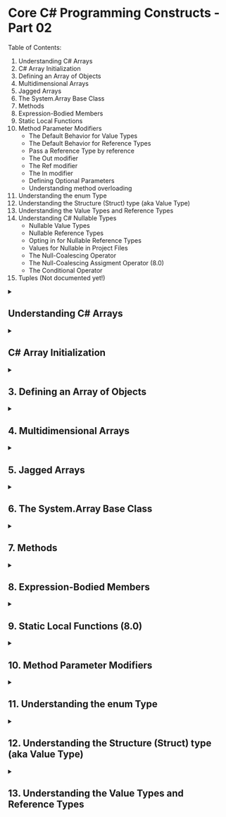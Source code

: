 # Core C# Programming Constructs - Part 02
Table of Contents:
1. Understanding C# Arrays
2. C# Array Initialization
3. Defining an Array of Objects
4. Multidimensional Arrays
5. Jagged Arrays
6. The System.Array Base Class
7. Methods
8. Expression-Bodied Members
9. Static Local Functions
10. Method Parameter Modifiers
    - The Default Behavior for Value Types
    - The Default Behavior for Reference Types
    - Pass a Reference Type by reference
    - The Out modifier
    - The Ref modifier
    - The In modifier
    - Defining Optional Parameters
    - Understanding method overloading
11. Understanding the enum Type
12. Understanding the Structure (Struct) type (aka Value Type)
13. Understanding the Value Types and Reference Types
14. Understanding C# Nullable Types
    - Nullable Value Types
    - Nullable Reference Types
    - Opting in for Nullable Reference Types
    - Values for Nullable in Project Files
    - The Null-Coalescing Operator
    - The Null-Coalescing Assigment Operator (8.0)
    - The Conditional Operator
15. Tuples (Not documented yet!)    

<details>
<summary>

## Understanding C# Arrays
</summary>
<p>

An array is a set of contiguous data points of the same type (an array of ints, an array of strings, an array of SportsCar, etc.)

Example:
```csharp
class program
{
    static void Main(string[] args)
    {
        Console.WriteLine("**** Arrays *****");

        int[] aInts = new int[3];

        //Iterate array of Index value
        for (int i = 0; i < aInts.Length; i++)
        {
            Console.WriteLine($"Value of index in Array: {aInt[i]}");
        }

        //Iterate array over items
        foreach(int i int aInts)
        {
            Console.WriteLine($"Value of Array item: {i}");
        }

        Console.ReadLine();
    }
}
```

**Notes:**
- An array can be single-dimensional, multidimensional or jagged.
- The number of dimensions and the length of each dimensions are established when the array instance is created.
- The default values of numeric array elements are set to zero, and reference elements are set to null.
- A jagged array is an array of arrays, and therefore its elements are reference types and are initialized to null.
- Arrays are zero indexed.
- Array types are reference types derived from the abstract base type Array. All arrays implement IList, and IEnumerable. You can use the foreach statement to iterate through an array.
</p>
</details>

<details>
<summary>

## C# Array Initialization
</summary>
<p>

```csharp
//Array initialization syntax using the new keyword
string[] stringArray = new string[] { "one", "two", "three" };
bool[] boolArray = new bool[] { true, false, true, false };
int[] intArray = new int[] { 1, 5, 43, 23, 10 };
```

**Notes:**
- With the use of curly-bracket syntax, you do not need to specify the size of the array.
</p>
</details>

<details>
<summary>

## 3. Defining an Array of Objects
</summary>
<p>
System.Object is the ultimate base class to every type (including fundamental data types) in the .Net Core type system. Given this fact, if you were to define an array of System.Object data types, the subitems could be anything at all.

```csharp
Console.WriteLine("=> Array of objects");
object[] myObjects = new object[4];
myobject[0] = 10;
myobject[1] = false;
myobject[2] = "My String";

foreach (object obj in myObjects)
{
    Console.WriteLine($"Type: {obj.GetType(), Value: {obj}");
}
```
</p>
</details>

<details>
<summary>

## 4. Multidimensional Arrays
</summary>
<p>
Arrays can have more than one dimension. 

For example:
```csharp
int[,] intArray = new int[3,5];
int[,,] intArray2 = new int[4,4,3];
```

**Array Initialization**
```csharp
//Two dimensional array

int[,] array2D = new int[,] { {1,2}, {3,4}, {5,6}, {7,8} };
//The same array with dimensions specified.
int[,] array2Dx = new int[4,2] { {1,2}, {3,4}, {5,6}, {7,8} };

//You can also initialize the array without specifying the rank.
int[,] array4 = { {1,2}, {3,4}, {5,6}, {7,8} };
```
</p>
</details>

<details>
<summary>

## 5. Jagged Arrays
</summary>
<p>
A jagged array is an array whose elements are arrays, possibly of different sizes. A jagged array is sometimes called an "array of arrays".

Example:
The following is a declaration of a single-dimensional array that has three elements, each of which is a single-dimensional array of integers.
```csharp
int[][] jArray = new int[3][];
```

```csharp
class ArrayTest
{
    static void Main()
    {
        // Declare the array of two elements.
        int[][] arr = new int[2][];

        // Initialize the elements.
        arr[0] = new int[5] { 1, 3, 5, 7, 9 };
        arr[1] = new int[4] { 2, 4, 6, 8 };

        // Display the array elements.
        for (int i = 0; i < arr.Length; i++)
        {
            System.Console.Write("Element({0}): ", i);

            for (int j = 0; j < arr[i].Length; j++)
            {
                System.Console.Write("{0}{1}", arr[i][j], j == (arr[i].Length - 1) ? "" : " ");
            }
            System.Console.WriteLine();
        }
        // Keep the console window open in debug mode.
        System.Console.WriteLine("Press any key to exit.");
        System.Console.ReadKey();
    }
}
/* Output:
    Element(0): 1 3 5 7 9
    Element(1): 2 4 6 8
*/
```
</p>
</details>

<details>
<summary>

## 6. The System.Array Base Class
</summary>
<p>

| Member of Array Class | Meaning of Life |
| -- | -- |
| Clear | The static method sets a range of elements in the array to empty values. (0 for numbers, null for object references, false for Booleans)|
| CopyTo | This method is used to copy elements from the source array into the destination array.|
| Length | This property returns the number of items within the array.|
| Rank | This property returns the number of dimensions of the current array.|
| Revers | This static method reverses the contents of a one-dimensional array.|
| Sort | This static method sorts a one-dimensional array of instrinsic types.

```csharp
string[] strArray = new string[] { "Seha", "Evrim", "Neva" };

//Printing array items
for (int i = 0; i < strArray.Length; i++)
{
    Console.WriteLine($"Array Item Value: {strArray[i]}");
}

//Reversing array items
Array.Reverse(strArray);

for (int i = 0; i < strArray.Length; i++)
{
    Console.WriteLine($"Array Item Value: {strArray[i]}");
}
```
</p>
</details>

<details>
<summary>

## 7. Methods
</summary>
<p>
Methods are defined by an access modifier, return type (or void for no return type), and may or may not take parameters. A method that returns a value to the caller is commonly referred to as a function, while methods that do not return a value are commonly returned to as methods.

Example:
```csharp
class Program 
{
    static void Main(string[] args)
    {

    }

    //Function - Method
    static int AddTwoNumbers(int a, int b)
    {
        return a+b;
    }

    //No Return Value - Method
    static void WriteToConsole(string message)
    { 
        Console.WriteLine($"{Message}");
    }
}
```
</p>
</details>

<details>
<summary>

## 8. Expression-Bodied Members
</summary>
<p>
C# 6 introduced expression-bodied members that shorten the syntax for single-line methods.

Example:
```csharp
static int AddTwoNumbers(int a, int b) => a+b;
```
</p>
</details>

<details>
<summary>

## 9. Static Local Functions (8.0)
</summary>
<p>
Local functions is the ability to create method within method, referred to officially as local functions. A local function is a function declared inside another function.

Example:
```csharp
var result = AddTwoNumbers(5, 10);
Console.WriteLine($"Result: {result}");

static int? AddTwoNumbers(object a, object b)
{
    if (IsInteger(a) && IsInteger(b))
        return (int)a + (int)b;
    else
        return null;

    static bool IsInteger(object a)
    {
        if (a.GetType().ToString() == "System.Int32")
            return true;
        else
            return false;
    }
}
```
</p>
</details>

<details>
<summary>

## 10. Method Parameter Modifiers
</summary>
<p>

| Parameter Modifier | Meaning in life |
| -- | -- |
| (None) | If a value type parameter is not marked with a modifier, it is assummed to be passed by value, meaning the called method receives a copy of the original data. Reference types without a modifier are passed in by reference. | 
| out | Output parameters must be assigned by the method being called and, therefore are passed by reference. If the called method fails to assign output parameters, you are issued a compiler error.|
| ref | The value is initially assigned by the caller and may be optionally modified by the called method (as the data is also passed by reference). No compiler error is generated if the called method failes to assign a ref parameter.|
| in | New in 7.2, the in modifier indicates that a ref parameter is read-only by the called method.|
| params | This parameter modifier allows you to send in a variable number of arguments as a single logical parameter. A method can have only a single params modifier and it must be the final parameter of the method. In reality, you might not need to use the params modifier all to often; however, be aware that numerous methods within the base class libraries do make use of this C# language feature.|
</p>

- ## The Default Behavior for Value Types
The default manner in which a value type parameter is sent into a function is by value. Simply put, if you do not mark the argument with a modifier, a copy of the data is passed into the function.

Example: 
```csharp
class Program 
{
    static void Main(string[] args)
    {
        int x = 9, y = 10;
        Console.WriteLine($"Before method call, x: {x}, y: {y}");
        Console.WriteLine($"Result of the method call: {Add(x, y)}");
        Console.WriteLine($"After method call, x: {x}, y: {y}");
    }

    static int Add(int x, int y)
    {
        int result = x + y;
        x = x + 100;
        y = y + 100;

        Console.WriteLine($"In the method, after reassigning x: {x}, y: {y}");
        return result;
    }
}
```

- ## The Default Behavior of Reference Types

The default manner in which reference type parameter is sent into a function by reference for its properties, but value for itself.

When you pass a reference type by value:
- If the method assigns the parameter to refer to a different object, those changes aren't visible from the caller.
- If the method modifies the state of the object referred to by the parameter, those changes are visible from the caller.

Example:
```csharp
int[] arr = { 1, 4, 5 };
System.Console.WriteLine("Inside Main, before calling the method, the first element is: {0}", arr[0]);

Change(arr);
System.Console.WriteLine("Inside Main, after calling the method, the first element is: {0}", arr[0]);

static void Change(int[] pArray)
{
    pArray[0] = 888;  // This change affects the original element.
    pArray = new int[5] { -3, -1, -2, -3, -4 };   // This change is local.
    System.Console.WriteLine("Inside the method, the first element is: {0}", pArray[0]);
}
/* Output:
    Inside Main, before calling the method, the first element is: 1
    Inside the method, the first element is: -3
    Inside Main, after calling the method, the first element is: 888
*/
```

- ## Pass a Reference Type by reference

When you pass a reference type by reference:

- If the method assigns the parameter to refer to a different object, those changes are visible from the caller.
- If the method modifies the state of the object referred to by the parameter, those changes are visible from the caller.

Example:
```csharp
int[] arr = { 1, 4, 5 };
System.Console.WriteLine("Inside Main, before calling the method, the first element is: {0}", arr[0]);

Change(ref arr);
System.Console.WriteLine("Inside Main, after calling the method, the first element is: {0}", arr[0]);

static void Change(ref int[] pArray)
{
    // Both of the following changes will affect the original variables:
    pArray[0] = 888;
    pArray = new int[5] { -3, -1, -2, -3, -4 };
    System.Console.WriteLine("Inside the method, the first element is: {0}", pArray[0]);
}
/* Output:
    Inside Main, before calling the method, the first element is: 1
    Inside the method, the first element is: -3
    Inside Main, after calling the method, the first element is: -3
*/
```

- ## The Out modifier

**Notes:**
- You cannot use the out keyword for the following kinds of methods:
  - Async methods which you define by using the async modifier
  - Iterator methods, which include a yield return or yield break statement.
  - The out keyword cannot be used on the first argument of an extension method.

- ## The Ref modifier
Reference parameters are necessary when you want to allow a method to operate on (and usually change the values of) various data points declared in the caller's scope. 

**Notes:**
- Output parameters do not need to be initialized before they are passed to the method. The reason for this is that the method must assign output parameters before exiting.
- Reference parameters must be initialized before they are passed to the method. The reason for this is that you are passing a reference to an existing variable. If you don't assign it to an initial value, that would be the equivalent of operating on an unassigned local variable.
- The ref keyword cannot be used on the first argument on an extesion method when the argument is not a struct, or a generic type not constrained to be a struct.
- You cannot use the out keyword for the following kinds of methods:
  - Async methods which you define by using the async modifier
  - Iterator methods, which include a yield return or yield break statement.

Example:
```csharp
public static void SwapStrings(ref string s1, ref string s2)
{
    string tmpStr = s1;
    s1 = s2;
    s2 = tmpStr;
}
```

- ## The In modifier

The in modifier passes a value by reference (for both value and reference types) and prevents the called method from modifying the values. This clearly states a design intent in your code, as well as **potentially reducing memory pressure**. When value types are passed by value, they are copied (internally) by the called method. If the object is large (such as a large struct), the extra overhead of making a copy for local use can be significant.

Example:
```csharp
static int Add(in int x, in int y)
{
    //Error CS8331 Cannot assign to variable 'in int' because it is a readonly variable
    x = 10000;
    y = 20000;
    int ans = x+y;
    return ans;
}
```
**Notes:**
- Async methods, which you define by using the async modifier.
- Iterator methods, which include a yield return or yield break statement.
- The first argument of an extension method cannot have the in modifier unless that argument is a struct.
- The first argument of an extension method where that argument is a generic type (even when that type is constrained to be a struct.)

- ## Defining Optional Parameters
C# allows you to create methods that can take **optional** arguments. This technique allows the caller to invoke a single method while omitting arguments deemed unnecessary, provided the caller is happy with the specified defaults.

Example: 
```csharp
static void AddNumbers(int x, int y, int z = 0)
{
    return x + y + z;
}
```

- ## Understanding method overloading
Simply, when you define a set of identically named methods that differ by the number of (or type) of parameters, the method in question is said to be overloaded.

Example:
```csharp
static class MathOps
{
    public static int Add(int[] intArray)
    {
        int retVal= 0;

        foreach(int i in intArray)
            retVal = retVal + i;

        return retVal;
    }

    public static int Add(int x, int y)
    {
        return x + y;
    }

    public static int Add(int x, int y, int z = 0)
    {
        return x + y + z;
    }

    public static double Add(double x, double y)
    {
        return x + y;
    }
}
```
</details>

<details>
<summary>

## 11. Understanding the enum Type
</summary>
<p>
An enumeration type (or enum type) is a value type defined by a set of named constants of the underlying integral numeric type. To define an enumeration type, use the **enum** keyword and specify the names of enum members. 

**Notes:** By convention, enum types are suffixed with Enum. 
Example:
```csharp
public enum PaymentTypeEnum
{
    PayWithCreditCard, // = 0
    PayWithCash, // = 1
    PayWithMealTicket // = 2
}

//By controlling storage type
public enum PaymentTypeEnum: sbyte
{
    PayWithCreditCard, // = 0
    PayWithCash, // = 1
    PayWithMealTicket // = 2
}

//By controlling storage and enum values
public enum PaymentTypeEnum: sbyte
{
    PayWithCreditCard = 100,
    PayWithCash = 101,
    PayWithMealTicket = 102
}
```
</p>
</details>

<details>
<summary>

## 12. Understanding the Structure (Struct) type (aka Value Type)
</summary>
<p>

A **structure type** (or struct type) is a value type that can encapsulate data and related functionality. You use the struct keyword to define a structure type.

Example:
```csharp
public struct Coords
{
    public double X;
    public double Y,

    public struct Coords(double x, double y)
    {
        X = y;
        Y = y;
    }

    public override string ToString() => $"({X},{Y})";
}
```

Usage:
```csharp
//Usage - 01
Point p1;
p1.X = 100;
p1.Y = 102;
p1.Display();

//Usage - 02
Point p2 = new Point();
p2.Display();

//Erronous Usage
Point p3;
p3.X = 102;
p3.Display(); //Error! Did not assign Y value

struct Point
{
    public int X;
    public int Y;

    public void Increment()
    {
        X++;
        Y++;
    }

    public void Decrement()
    {
        X--;
        Y--;
    }

    public void Display()
    {
        Console.WriteLine($"X = {X}, Y = {Y}");
    }
}
```

**Notes:** You can think of a struct as a lighweight class type, given that structures provide a way to define a type that supports encapsulation but cannot be used to build a family of related types. When you need to build a family of related types through inheritance, you will need to make use of class types.
</p>
</details>

<details>
<summary>

## 13. Understanding the Value Types and Reference Types
</summary>
<p>

Unlike, arrays, string or enumerations, C# structures do not have an identically named representation in the .Net Core library but are implicitly derived from System.ValueType. The role of System.ValueType is to ensure that the derived type (e.g., any structure) is allocated on the **stack**, rather than the garbage-collected **heap**.

Simply put, data collected on the stack can be created and destroyed quickly, as its lifetime is determined by the defining scope. The base class of ValueType is System.Object.

**Heap-allocated** data, on the other hand, is monitoerd by the .Net Core Garbage collector and has a lifetime that is determined by a large number of factors.

- ## Value Types, Reference Types, and the Assignment Operator
    - ## Value Types
When you assign one value type to another, a member-by-member copy of the field data is achieved.

A variable of a value type contains an instance of the type. This differs from a variable of a reference type, which contains a reference to an instance of the type. By default, on **assignment**, passing an argument to a method, and returning a method result, variable values are copied. The case of value-type variables, the corresponding type instances are copied.

Example:
```csharp
using System;

public struct MutablePoint
{
    public int X;
    public int Y;

    public MutablePoint(int x, int y) => (X, Y) = (x, y);

    public override string ToString() => $"({X}, {Y})";
}

public class Program
{
    public static void Main()
    {
        var p1 = new MutablePoint(1, 2);
        var p2 = p1;
        p2.Y = 200;
        Console.WriteLine($"{nameof(p1)} after {nameof(p2)} is modified: {p1}");
        Console.WriteLine($"{nameof(p2)}: {p2}");

        MutateAndDisplay(p2);
        Console.WriteLine($"{nameof(p2)} after passing to a method: {p2}");
    }

    private static void MutateAndDisplay(MutablePoint p)
    {
        p.X = 100;
        Console.WriteLine($"Point mutated in a method: {p}");
    }
}
// Expected output:
// p1 after p2 is modified: (1, 2)
// p2: (1, 200)
// Point mutated in a method: (100, 200)
// p2 after passing to a method: (1, 200)
```

If a value type contains a data member of a reference type, only the reference to the instance of the reference type is copied when a value-type instance is copied. Both the copy and original value-type instance have access to the same reference-type instance. 

Example:
```csharp
using System;
using System.Collections.Generic;

public struct TaggedInteger
{
    public int Number;
    private List<string> tags;

    public TaggedInteger(int n)
    {
        Number = n;
        tags = new List<string>();
    }

    public void AddTag(string tag) => tags.Add(tag);

    public override string ToString() => $"{Number} [{string.Join(", ", tags)}]";
}

public class Program
{
    public static void Main()
    {
        var n1 = new TaggedInteger(0);
        n1.AddTag("A");
        Console.WriteLine(n1);  // output: 0 [A]

        var n2 = n1;
        n2.Number = 7;
        n2.AddTag("B");

        Console.WriteLine(n1);  // output: 0 [A, B]
        Console.WriteLine(n2);  // output: 7 [A, B]
    }
}
```

- ## Passing Reference Types by Value
Example:
```csharp
class Person
{
    public string personName;
    public int personAge;

    public Person(string name, int age)
    {
        personAge = age;
        personName = name;
    }

    public Person() { }

    public string Display()
    {
        return $"Name: {personName}, Age: {personAge}";
    }
}

public class Program
{
    static void SendAPersonByValue(Person p, int age)
    {
        p.personAge = age;
        //Will the caller see the reassigment?
        p = new Person("Nikki", age + 1);
    }

    static void Main(string[] args)
    {
        //Passing ref-types by value
        Console.WriteLine("**** Passing person object by value Example ****");
        Person fred = new Person("Fred", 12);
        Console.WriteLine($"Initial state of Fred Instance of type Person -> {fred.Display()}");

        Console.WriteLine();

        Console.WriteLine($"SendAPersonValue is to be called with Passing Fred by Value and Age to Set 99");
        SendAPersonByValue(fred, 99);
        Console.WriteLine($"SendAPersonValue is called with Passing Fred by Value and Age to set 99, Fred - > {fred.Display()}");

        Console.WriteLine();

        Console.WriteLine("A new instance to be created by using Fred instance of the type");
        var jane = fred;
        Console.WriteLine("Fred object is copied to Jane");

        Console.WriteLine();

        Console.WriteLine($"SendAPersonValue is to be called with Passing Jane by Value and Age to Set 101");
        SendAPersonByValue(jane, 101);
        Console.WriteLine($"SendAPersonValue is called with Passing Jane by Value and Age to set 101, Jane ->  {jane.Display()}");
        Console.WriteLine($"Current state of Fred Instance of type Person - >{fred.Display()}");
    }
}

/*
**** Passing person object by value Example ****
Initial state of Fred Instance of type Person -> Name: Fred, Age: 12

SendAPersonValue is to be called with Passing Fred by Value and Age to Set 99
SendAPersonValue is called with Passing Fred by Value and Age to set 99, Fred - > Name: Fred, Age: 99

A new instance to be created by using Fred instance of the type
Fred object is copied to Jane

SendAPersonValue is to be called with Passing Jane by Value and Age to Set 101
SendAPersonValue is called with Passing Jane by Value and Age to set 101, Jane ->  Name: Fred, Age: 101
Current state of Fred Instance of type Person - >Name: Fred, Age: 101 
*/
```

- ## Passing Reference Types by Reference

```csharp
class Person
{
    public string personName;
    public int personAge;

    public Person(string name, int age)
    {
        personAge = age;
        personName = name;
    }

    public Person() { }

    public string Display()
    {
        return $"Name: {personName}, Age: {personAge}";
    }
}

public class Program
{
    static void SendAPersonByValue(ref Person p, int age)
    {
        p.personAge = age;
        //Will the caller see the reassigment?
        p = new Person("Nikki", age + 1);
    }

    static void Main(string[] args)
    {
        //Passing ref-types by value
        Console.WriteLine("**** Passing person object by reference Example ****");
        Person fred = new Person("Fred", 12);
        Console.WriteLine($"Initial state of Fred Instance of type Person -> {fred.Display()}");

        Console.WriteLine();

        Console.WriteLine($"SendAPersonValue is to be called with Passing Fred by Value and Age to Set 99");
        SendAPersonByValue(ref fred, 99);
        Console.WriteLine($"SendAPersonValue is called with Passing Fred by Value and Age to set 99, Fred - > {fred.Display()}");

        Console.WriteLine();

        Console.WriteLine("A new instance to be created by using Fred instance of the type");
        var jane = fred;
        Console.WriteLine("Fred object is copied to Jane");

        Console.WriteLine();

        Console.WriteLine($"SendAPersonValue is to be called with Passing Jane by Value and Age to Set 101");
        SendAPersonByValue(ref jane, 101);
        Console.WriteLine($"SendAPersonValue is called with Passing Jane by Value and Age to set 101, Jane ->  {jane.Display()}");
        Console.WriteLine($"Current state of Fred Instance of type Person - >{fred.Display()}");
    }
}

/*
**** Passing person object by reference Example ****
Initial state of Fred Instance of type Person -> Name: Fred, Age: 12

SendAPersonValue is to be called with Passing Fred by Value and Age to Set 99
SendAPersonValue is called with Passing Fred by Value and Age to set 99, Fred - > Name: Nikki, Age: 100

A new instance to be created by using Fred instance of the type
Fred object is copied to Jane

SendAPersonValue is to be called with Passing Jane by Value and Age to Set 101
SendAPersonValue is called with Passing Jane by Value and Age to set 101, Jane ->  Name: Nikki, Age: 102
Current state of Fred Instance of type Person - >Name: Nikki, Age: 101
*/
```

- ## Value Types and Reference Types Comparison

| Intriguing Question | Value Type | Reference Type |
| -- | -- | -- |
| Where are objects are allocated? | Allocated on the stack | Allocated on the managed heap |
| How is a variable represented? | Value type variables are local copies. | Reference type variables are pointing to the memory occupied by the allocated instance. | 
| What is the base type? | Implicitly extends, System.ValueType | Can derive from any other type (except System.ValueType), as long as that type is not "sealed". |
| Can this type function as a base to other types? | No, Value types are always sealed and cannot be inherited from. | Yes, If the type is not sealed, it may function as a base to other types. |
| What is the default parameter-passing behavior? | Variables are passed by value. | For reference types, the reference is copied by value. |
| Can this type override System.Object.Finalize()? | No | Yes, indirectly. |
| Can I define constructors for this type? | Yes, but the default constructor is reserved. | But of course.! |
| When do variables of this type die? | When they fall out of the defining scope. | When the object is garbage collected. |

- ## 14. Understanding C# Nullable Types

- ## Nullable Value Types
As you know, C# data types have a fixed range and are represented as a type in the System namespace. For example, the System.Boolean data type can be assigned a value from the set {true, false}. Value types can never be assigned the value of null, as that is used to establish an empty object reference.

C# supports the concept of **nullable data types**. Simply put, a nullable type can represent all the values of its underlying type, plus the value null. Thus, if you declare a nullable bool, it could be assigned a value from the set {true, false, null}.

In C#, the **?** suffix notation is a shorthand for creating an instance of the generic System.Nullable<T> structure type.

Example:
```csharp
int? nullableInt = 10;
double? nullableDouble = 3.14;
bool? nullableBool = null;
char? nullableChar = 'a';
int[]? arrayOfNullableInts = new Int?[10];
```

- ## Nullable Reference Types

A significant change in C# 8 is the support for nullable reference types. In fact, the change is so significant that .Net FW could not be updated to support this new feature. Hence, the decisions to only support C# 8 in .Net Core 3.0 or later and the decision that support for nullable reference types is an opt in. By default, when you create a new project in .NetCore 3/3.1, reference types work the same way that they did on C# 7.

- ## Opting in for Nullable Reference Types
Support for nullable reference types is controlled by setting a Nullable Context. This can be as big as an entire project (by updating the project file) or as small as a few lines (by using compiler directives). 
- Nullable Annotation Context: This enables/disables the nullable annotation (?) for nullable reference types.
- Nullable Warning Context: This enables/disables the compiler warnings for nullable reference types.

Update the project file to support nullabe reference types by adding the <Nullable> node.

Example:

```xml
    <PropertyGroup>
        <OutputType>Exe</OutputType>
        <TargetFramework>netcoreapp3.1</TargetFramework>
        <Nullable>enable</Nullable>
    </PropertyGroup>
```
- ## Values for Nullable in Project Files
| Value | Meaning in Life |
| -- | -- |
| Enable | Nullable Annotations are enabled an Nullable Warnings are enabled.|
| Warnings | Nullable Annotations are disabled and Nullable Warnings are enabled. |
| Annotations | Nullable Annotations are enabled and Nullable Warnings are disabled. | 
| Disable | Nullable Annotations are disabled and Nullable Warnings are disabled. |

- ## The Null-Coalescing Operator

The null-coalescing operator ?? returns the value of its left-hand operand if it isn't null; otherwise, it evaluates the right-hand operand and returns its result. The ?? operator doesn't evaluate its right-hand operand if the left-hand operand evaluates to non-null.

Example:
```csharp
List<int> numbers = null;
int? a = null;

(numbers ??= new List<int>()).Add(5);
Console.WriteLine(string.Join(" ", numbers));  // output: 5

numbers.Add(a ??= 0);
Console.WriteLine(string.Join(" ", numbers));  // output: 5 0
Console.WriteLine(a);  // output: 0
```

**Notes:** 
- The left-hand operand of the **??** operator must be a variable, a **operator**, or an **indexer** element.
- The type of the left-hand operand of the **??** and **??=** operators can't be a non-nullable value type.

- ## The Null-Coalescing Assigment Operator (8.0)

Building on the null-coalescing operator, C# 8 introduced the null-coalescing operator **??=**. This operator assigns the left hand-side to the right-hand side only if the left-hand side is null.

Example:
```csharp
int? nullableInt = null;
nullableInt ??=12;
nullableInt ??=14;
Console.WriteLine($"Output:{nullableInt}");
```

- ## The Conditional Operator
A null-conditional operator applies a member access, ?., or element access, ?[], operation to its operand only if that operand evaluates to non-null; otherwise, it returns null.

- If a evaluates to null, the result of a?.x or a?[x] is null.
- If a evaluates to non-null, the result of a?.x or a?[x] is the same as the result of a.x or a[x], respectively.

Example:
```csharp
double SumNumbers(List<double[]> setsOfNumbers, int indexOfSetToSum)
{
    return setsOfNumbers?[indexOfSetToSum]?.Sum() ?? double.NaN;
}

var sum1 = SumNumbers(null, 0);
Console.WriteLine(sum1);  // output: NaN

var numberSets = new List<double[]>
{
    new[] { 1.0, 2.0, 3.0 },
    null
};

var sum2 = SumNumbers(numberSets, 0);
Console.WriteLine(sum2);  // output: 6

var sum3 = SumNumbers(numberSets, 1);
Console.WriteLine(sum3);  // output: NaN
```
</p>
</details>